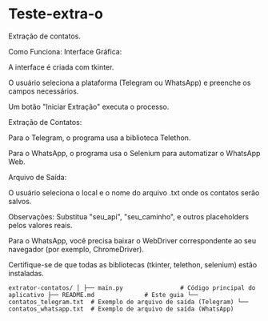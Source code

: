 # Teste-extra-o
Extração de contatos.


Como Funciona:
Interface Gráfica:

A interface é criada com tkinter.

O usuário seleciona a plataforma (Telegram ou WhatsApp) e preenche os campos necessários.

Um botão "Iniciar Extração" executa o processo.

Extração de Contatos:

Para o Telegram, o programa usa a biblioteca Telethon.

Para o WhatsApp, o programa usa o Selenium para automatizar o WhatsApp Web.

Arquivo de Saída:

O usuário seleciona o local e o nome do arquivo .txt onde os contatos serão salvos.

Observações:
Substitua "seu_api", "seu_caminho", e outros placeholders pelos valores reais.

Para o WhatsApp, você precisa baixar o WebDriver correspondente ao seu navegador (por exemplo, ChromeDriver).

Certifique-se de que todas as bibliotecas (tkinter, telethon, selenium) estão instaladas.

``
extrator-contatos/
│
├── main.py                # Código principal do aplicativo
├── README.md              # Este guia
└── contatos_telegram.txt  # Exemplo de arquivo de saída (Telegram)
└── contatos_whatsapp.txt  # Exemplo de arquivo de saída (WhatsApp)
``
